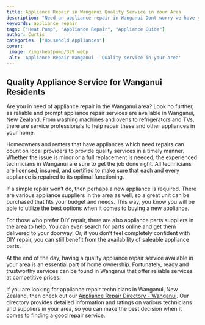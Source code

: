 ```yaml
---
title: Appliance Repair in Wanganui Quality Service in Your Area
description: "Need an appliance repair in Wanganui Dont worry we have you covered Our team of professionals offers you quality service and repair in your area Dont wait any longer and read this blog post to learn more about our services"
keywords: appliance repair
tags: ["Heat Pump", "Appliance Repair", "Appliance Guide"]
author: Curtis
categories: ["Household Appliances"]
cover: 
 image: /img/heatpump/329.webp
 alt: 'Appliance Repair Wanganui - Quality service in your area'
---
```

## Quality Appliance Service for Wanganui Residents

Are you in need of appliance repair in the Wanganui area? Look no further, as reliable and prompt appliance repair services are available in Wanganui, New Zealand. From washing machines and ovens to refrigerators and TVs, there are service professionals to help repair these and other appliances in your home. 

Homeowners and renters that have appliances which need repairs can count on local providers to provide quality services in a timely manner. Whether the issue is minor or a full replacement is needed, the experienced technicians in Wanganui are sure to get the job done right. All technicians are licensed, insured, and certified to make sure that each and every appliance is repaired to its optimal functioning. 

If a simple repair won’t do, then perhaps a new appliance is required. There are various appliance suppliers in the area as well, so a great unit can be purchased that fits your budget and needs. This way, you know you will be able to utilize the best options when it comes to buying a new appliance. 

For those who prefer DIY repair, there are also appliance parts suppliers in the area to help. You can even search for parts online and get them delivered to your doorway. Or, if you don’t feel completely confident with DIY repair, you can still benefit from the availability of saleable appliance parts.

At the end of the day, having a quality appliance repair service available in your area is an essential part of home ownership. Fortunately, ready and trustworthy services can be found in Wanganui that offer reliable services at competitive prices. 

If you are looking for appliance repair technicians in Wanganui, New Zealand, then check out our [Appliance Repair Directory - Wanganui](./pages/appliance-repair-technicians/new-zealand/wanganui). Our directory provides detailed information and ratings on various technicians and suppliers in your area, so you can make the best decision when it comes to finding a good repair service.
